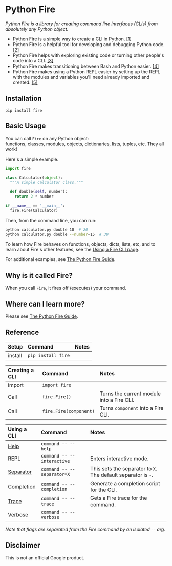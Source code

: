 # Python Fire
_Python Fire is a library for creating command line interfaces (CLIs) from
absolutely any Python object._

- Python Fire is a simple way to create a CLI in Python. [[1]](doc/benefits.md#simple-cli)
- Python Fire is a helpful tool for developing and debugging Python code. [[2]](doc/benefits.md#debugging)
- Python Fire helps with exploring existing code or turning other people's code
into a CLI. [[3]](doc/benefits.md#exploring)
- Python Fire makes transitioning between Bash and Python easier. [[4]](doc/benefits.md#bash)
- Python Fire makes using a Python REPL easier by setting up the REPL with the
modules and variables you'll need already imported and created. [[5]](doc/benefits.md#repl)


## Installation

`pip install fire`


## Basic Usage

You can call `Fire` on any Python object:<br>
functions, classes, modules, objects, dictionaries, lists, tuples, etc.
They all work!

Here's a simple example.

```python
import fire

class Calculator(object):
  """A simple calculator class."""

  def double(self, number):
    return 2 * number

if __name__ == '__main__':
  fire.Fire(Calculator)
```

Then, from the command line, you can run:

```bash
python calculator.py double 10  # 20
python calculator.py double --number=15  # 30
```

To learn how Fire behaves on functions, objects, dicts, lists, etc, and to learn
about Fire's other features, see the [Using a Fire CLI page](doc/using-cli.md).

For additional examples, see [The Python Fire Guide](doc/guide.md).


## Why is it called Fire?

When you call `Fire`, it fires off (executes) your command.


## Where can I learn more?

Please see [The Python Fire Guide](doc/guide.md).


## Reference

| Setup   | Command             | Notes
| :------ | :------------------ | :---------
| install | `pip install fire`  |

| Creating a CLI | Command                | Notes
| :--------------| :--------------------- | :---------
| import         | `import fire`          |
| Call           | `fire.Fire()`          | Turns the current module into a Fire CLI.
| Call           | `fire.Fire(component)` | Turns `component` into a Fire CLI.

| Using a CLI    | Command                    | Notes
| :------------- | :------------------------- | :---------
| [Help](doc/using-cli.md#help-flag) | `command -- --help` |
| [REPL](doc/using-cli.md#interactive-flag) | `command -- --interactive` | Enters interactive mode.
| [Separator](doc/using-cli.md#separator-flag) | `command -- --separator=X` | This sets the separator to `X`. The default separator is `-`.
| [Completion](doc/using-cli.md#completion-flag) | `command -- --completion` | Generate a completion script for the CLI.
| [Trace](doc/using-cli.md#trace-flag) | `command -- --trace` | Gets a Fire trace for the command.
| [Verbose](doc/using-cli.md#verbose-flag) | `command -- --verbose` |

_Note that flags are separated from the Fire command by an isolated `--` arg._


## Disclaimer

This is not an official Google product.
